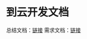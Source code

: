 # 到云开发文档
总结文档：[链接](https://github.com/engineer-practice/Daoyun-Doc/tree/main/%E5%BC%80%E5%8F%91%E6%80%BB%E7%BB%93%E6%96%87%E6%A1%A3)
需求文档：[链接](https://github.com/engineer-practice/Daoyun-Doc/tree/main/%E5%90%8E%E5%8F%B0%2B%E7%A7%BB%E5%8A%A8%E7%AB%AF%E9%9C%80%E6%B1%82%E6%96%87%E6%A1%A3)

